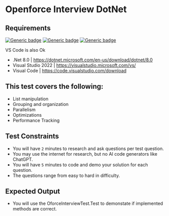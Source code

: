 # Openforce Interview DotNet

## Requirements 
[![Generic badge](https://img.shields.io/badge/IDE-VS2022-blue.svg)](https://shields.io/)
[![Generic badge](https://img.shields.io/badge/C%23-12%2E0-blue.svg)](https://shields.io/)
[![Generic badge](https://img.shields.io/badge/%2ENet%20Core-8%2E0-blue.svg)](https://shields.io/)

VS Code is also Ok

* .Net 8.0 | https://dotnet.microsoft.com/en-us/download/dotnet/8.0
* Visual Studio 2022 | https://visualstudio.microsoft.com/vs/
* Visual Code | https://code.visualstudio.com/download

## This test covers the following:
* List manipulation
* Grouping and organization
* Parallelism
* Optimizations
* Performance Tracking

## Test Constraints
* You will have `2` minutes to research and ask questions per test question.
* You may use the internet for research, but no AI code generators like ChatGPT.
* You will have `5` minutes to code and demo your solution for each question.
* The questions range from easy to hard in difficulty.

## Expected Output
* You will use the OforceInterviewTest.Test to demonstate if implemented methods are correct.
